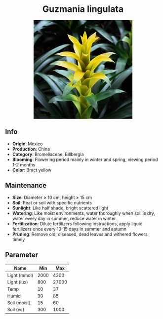 <h1 align='center'>Guzmania lingulata</h1>
<p align="center">
    <img 
        align='center'
        width='320'
        src="../images/guzmania lingulata.png" 
        alt='Guzmania lingulata' />
</p>

## Info

 - **Origin**: Mexico
 - **Production**: China
 - **Category**: Bromeliaceae, Billbergia
 - **Blooming**: Flowering period mainly in winter and spring, viewing period 1-2 months
 - **Color**: Bract yellow

## Maintenance

 - **Size**: Diameter ≥ 10 cm, height ≥ 15 cm
 - **Soil**: Peat or soil with specific nutrients
 - **Sunlight**: Like half shade, bright scattered light
 - **Watering**: Like moist environments, water thoroughly when soil is dry, water every day in summer, reduce water in winter
 - **Fertilization**: Dilute fertilizers following instructions,  apply liquid fertilizers once every 10-15 days in summer and autumn
 - **Pruning**: Remove old, diseased, dead leaves and withered flowers timely

## Parameter

| Name         | Min  | Max   |
|--------------|------|-------|
| Light (mmol) | 2000 | 4300  |
| Light (lux)  | 800 | 27000 |
| Temp         | 10    | 37    |
| Humid        | 30   | 85    |
| Soil (moist) | 15   | 60    |
| Soil (ec)    | 300  | 1000  |